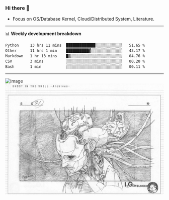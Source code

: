 ### Hi there 👋
<!-- * Daily Meditation via Leetcode/Competitive-Programming. -->
* Focus on OS/Database Kernel, Cloud/Distributed System, Literature.

-------

📊 **Weekly development breakdown**
<!--START_SECTION:waka-->

```txt
Python     13 hrs 11 mins  █████████████░░░░░░░░░░░░   51.65 %
Other      11 hrs 1 min    ██████████▓░░░░░░░░░░░░░░   43.17 %
Markdown   1 hr 13 mins    █▒░░░░░░░░░░░░░░░░░░░░░░░   04.76 %
CSV        3 mins          ░░░░░░░░░░░░░░░░░░░░░░░░░   00.20 %
Bash       1 min           ░░░░░░░░░░░░░░░░░░░░░░░░░   00.11 %
```

<!--END_SECTION:waka-->

-------

<!-- [![Leetcode Stats](https://leetcard.jacoblin.cool/hzhang413?font=Fira+Mono)](https://leetcode.com/fxrc) -->
![image](./cyberpunk-ghost-in-the-shell.gif)
![image](./gis-archive.png)

